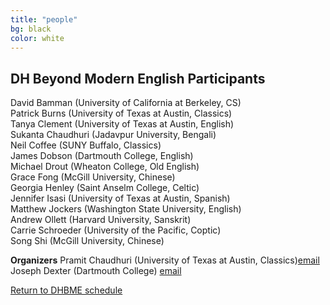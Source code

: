 ```yaml
---
title: "people"
bg: black
color: white
---
```


## DH Beyond Modern English Participants

David Bamman (University of California at Berkeley, CS)  
Patrick Burns (University of Texas at Austin, Classics)  
Tanya Clement (University of Texas at Austin, English)  
Sukanta Chaudhuri (Jadavpur University, Bengali)  
Neil Coffee (SUNY Buffalo, Classics)  
James Dobson (Dartmouth College, English)  
Michael Drout (Wheaton College, Old English)  
Grace Fong (McGill University, Chinese)  
Georgia Henley (Saint Anselm College, Celtic)  
Jennifer Isasi (University of Texas at Austin, Spanish)  
Matthew Jockers (Washington State University, English)  
Andrew Ollett (Harvard University, Sanskrit)  
Carrie Schroeder (University of the Pacific, Coptic)  
Song Shi (McGill University, Chinese)  

**Organizers**
Pramit Chaudhuri (University of Texas at Austin, Classics)[email](mailto:pramit.chaudhuri@austin.utexas.edu?subject=DHBME%20Conference)  
Joseph Dexter (Dartmouth College) [email](mailto:Joseph.P.Dexter@dartmouth.edu?subject=DHBME%20Conference)

<a href="#schedule">Return to DHBME schedule</a>
